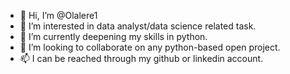 - 👋 Hi, I’m @Olalere1
- 👀 I’m interested in data analyst/data science related task.
- 🌱 I’m currently deepening my skills in python.
- 💞️ I’m looking to collaborate on any python-based open project.
- 📫 I can be reached through my github or linkedin account.

<!---
Olalere1/Olalere1 is a ✨ special ✨ repository because its `README.md` (this file) appears on your GitHub profile.
You can click the Preview link to take a look at your changes.
--->
